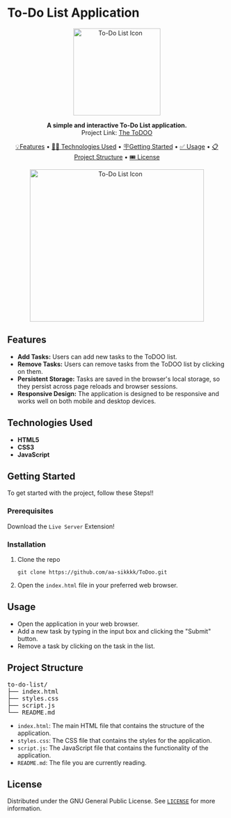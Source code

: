 # To-Do List Application

<p align="center">
  <img src="https://github.com/aa-sikkkk/ToDoo/assets/152005759/2f193735-0559-455d-82ff-8ffd0830f490" alt="To-Do List Icon" width="200">
</p>

<p align="center">
  <strong>A simple and interactive To-Do List application.</strong>
  <br>Project Link: <a href="https://todoo-peach.vercel.app/">The ToDOO</a>
</p>

<p align="center">
  <a href="#features">💡Features</a> •
  <a href="#technologies-used">👨‍💻 Technologies Used</a> •
  <a href="#getting-started">🪧Getting Started</a> •
  <a href="#usage">✅ Usage</a> •
  <a href="#project-structure">📋 Project Structure</a> •
  <a href="#license">🎟️ License</a> 
</p>

<p align="center">
 <img src="https://github.com/aa-sikkkk/ToDoo/assets/152005759/3b69a47e-0882-4514-9b57-45c6b6398a63" alt="To-Do List Icon" width="400" height="350">
</p>

## Features


<ul>
  <li><strong>Add Tasks:</strong> Users can add new tasks to the ToDOO list.</li>
  <li><strong>Remove Tasks:</strong> Users can remove tasks from the ToDOO list by clicking on them.</li>
  <li><strong>Persistent Storage:</strong> Tasks are saved in the browser's local storage, so they persist across page reloads and browser sessions.</li>
  <li><strong>Responsive Design:</strong> The application is designed to be responsive and works well on both mobile and desktop devices.</li>
</ul>

## Technologies Used

<ul>
  <li><strong>HTML5</strong></li>
  <li><strong>CSS3</strong></li>
  <li><strong>JavaScript</strong></li>
</ul>

## Getting Started

To get started with the project, follow these Steps!!
### Prerequisites

Download the <code>Live Server</code> Extension!

### Installation

<ol>
  <li>Clone the repo
    <pre><code>git clone https://github.com/aa-sikkkk/ToDoo.git</code></pre>
  </li>
  <li>Open the <code>index.html</code> file in your preferred web browser.</li>
</ol>

## Usage

<ul>
  <li>Open the application in your web browser.</li>
  <li>Add a new task by typing in the input box and clicking the "Submit" button.</li>
  <li>Remove a task by clicking on the task in the list.</li>
</ul>

## Project Structure

<pre>
to-do-list/
├── index.html
├── styles.css
├── script.js
└── README.md
</pre>

<ul>
  <li><code>index.html</code>: The main HTML file that contains the structure of the application.</li>
  <li><code>styles.css</code>: The CSS file that contains the styles for the application.</li>
  <li><code>script.js</code>: The JavaScript file that contains the functionality of the application.</li>
  <li><code>README.md</code>: The file you are currently reading.</li>
</ul>

## License
Distributed under the GNU General Public License. See <code><a href="https://github.com/aa-sikkkk/ToDoo/blob/master/LICENSE">LICENSE</a></code> for more information.

